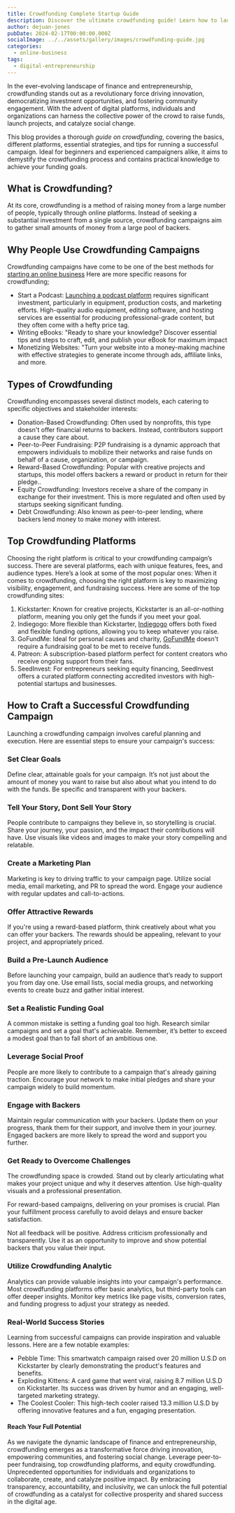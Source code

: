 ```yaml
---
title: Crowdfunding Complete Startup Guide
description: Discover the ultimate crowdfunding guide! Learn how to launch successful campaigns, engage backers, and fund your next big idea effectively.
author: dejuan-jones
pubDate: 2024-02-17T00:00:00.000Z
socialImage: ../../assets/gallery/images/crowdfunding-guide.jpg
categories:
  - online-business
tags:
  - digital-entrepreneurship
---
```


In the ever-evolving landscape of finance and entrepreneurship, crowdfunding stands out as a revolutionary force driving innovation, democratizing investment opportunities, and fostering community engagement. With the advent of digital platforms, individuals and organizations can harness the collective power of the crowd to raise funds, launch projects, and catalyze social change.

This blog provides a thorough *guide on crowdfunding*, covering the basics, different platforms, essential strategies, and tips for running a successful campaign. Ideal for beginners and experienced campaigners alike, it aims to demystify the crowdfunding process and contains practical knowledge to achieve your funding goals.

## What is Crowdfunding?

At its core, crowdfunding is a method of raising money from a large number of people, typically through online platforms. Instead of seeking a substantial investment from a single source, crowdfunding campaigns aim to gather small amounts of money from a large pool of backers.

## Why People Use Crowdfunding Campaigns

Crowdfunding campaigns have come to be one of the best methods for [starting an online business](/blog/how-to-start-an-online-business) Here are more specific reasons for crowdfunding;

* Start a Podcast: [Launching a podcast platform](/blog/how-to-start-a-podcast) requires significant investment, particularly in equipment, production costs, and marketing efforts. High-quality audio equipment, editing software, and hosting services are essential for producing professional-grade content, but they often come with a hefty price tag.
* Writing eBooks: "Ready to share your knowledge? Discover essential tips and steps to craft, edit, and publish your eBook for maximum impact
* Monetizing Websites: "Turn your website into a money-making machine with effective strategies to generate income through ads, affiliate links, and more.

## Types of Crowdfunding

Crowdfunding encompasses several distinct models, each catering to specific objectives and stakeholder interests:

* Donation-Based Crowdfunding: Often used by nonprofits, this type doesn't offer financial returns to backers. Instead, contributors support a cause they care about.
* Peer-to-Peer Fundraising: P2P fundraising is a dynamic approach that empowers individuals to mobilize their networks and raise funds on behalf of a cause, organization, or campaign.
* Reward-Based Crowdfunding: Popular with creative projects and startups, this model offers backers a reward or product in return for their pledge..
* Equity Crowdfunding: Investors receive a share of the company in exchange for their investment. This is more regulated and often used by startups seeking significant funding.
* Debt Crowdfunding: Also known as peer-to-peer lending, where backers lend money to make money with interest.

## Top Crowdfunding Platforms

Choosing the right platform is critical to your crowdfunding campaign’s success. There are several platforms, each with unique features, fees, and audience types. Here’s a look at some of the most popular ones:
When it comes to crowdfunding, choosing the right platform is key to maximizing visibility, engagement, and fundraising success. Here are some of the top crowdfunding sites:

1. Kickstarter: Known for creative projects, Kickstarter is an all-or-nothing platform, meaning you only get the funds if you meet your goal.
2. Indiegogo: More flexible than Kickstarter, [Indiegogo](https://www.indiegogo.com) offers both fixed and flexible funding options, allowing you to keep whatever you raise.
3. GoFundMe: Ideal for personal causes and charity, [GoFundMe](https://www.gofundme.com) doesn't require a fundraising goal to be met to receive funds.
4. Patreon: A subscription-based platform perfect for content creators who receive ongoing support from their fans.
5. SeedInvest: For entrepreneurs seeking equity financing, SeedInvest offers a curated platform connecting accredited investors with high-potential startups and businesses.

## How to Craft a Successful Crowdfunding Campaign

Launching a crowdfunding campaign involves careful planning and execution. Here are essential steps to ensure your campaign's success:

### Set Clear Goals

Define clear, attainable goals for your campaign. It’s not just about the amount of money you want to raise but also about what you intend to do with the funds. Be specific and transparent with your backers.

### Tell Your Story, Dont Sell Your Story

People contribute to campaigns they believe in, so storytelling is crucial. Share your journey, your passion, and the impact their contributions will have. Use visuals like videos and images to make your story compelling and relatable.

### Create a Marketing Plan

Marketing is key to driving traffic to your campaign page. Utilize social media, email marketing, and PR to spread the word. Engage your audience with regular updates and call-to-actions.

### Offer Attractive Rewards

If you're using a reward-based platform, think creatively about what you can offer your backers. The rewards should be appealing, relevant to your project, and appropriately priced.

### Build a Pre-Launch Audience

Before launching your campaign, build an audience that’s ready to support you from day one. Use email lists, social media groups, and networking events to create buzz and gather initial interest.

### Set a Realistic Funding Goal

A common mistake is setting a funding goal too high. Research similar campaigns and set a goal that's achievable. Remember, it’s better to exceed a modest goal than to fall short of an ambitious one.

### Leverage Social Proof

People are more likely to contribute to a campaign that's already gaining traction. Encourage your network to make initial pledges and share your campaign widely to build momentum.

### Engage with Backers

Maintain regular communication with your backers. Update them on your progress, thank them for their support, and involve them in your journey. Engaged backers are more likely to spread the word and support you further.

### Get Ready to Overcome Challenges

The crowdfunding space is crowded. Stand out by clearly articulating what makes your project unique and why it deserves attention. Use high-quality visuals and a professional presentation.

For reward-based campaigns, delivering on your promises is crucial. Plan your fulfillment process carefully to avoid delays and ensure backer satisfaction.

Not all feedback will be positive. Address criticism professionally and transparently. Use it as an opportunity to improve and show potential backers that you value their input.

### Utilize Crowdfunding Analytic

Analytics can provide valuable insights into your campaign's performance. Most crowdfunding platforms offer basic analytics, but third-party tools can offer deeper insights. Monitor key metrics like page visits, conversion rates, and funding progress to adjust your strategy as needed.

### Real-World Success Stories

Learning from successful campaigns can provide inspiration and valuable lessons. Here are a few notable examples:

* Pebble Time: This smartwatch campaign raised over 20 million U.S.D on Kickstarter by clearly demonstrating the product's features and benefits.
* Exploding Kittens: A card game that went viral, raising 8.7 million U.S.D on Kickstarter. Its success was driven by humor and an engaging, well-targeted marketing strategy.
* The Coolest Cooler: This high-tech cooler raised 13.3 million U.S.D by offering innovative features and a fun, engaging presentation.

#### Reach Your Full Potential

As we navigate the dynamic landscape of finance and entrepreneurship, crowdfunding emerges as a transformative force driving innovation, empowering communities, and fostering social change. Leverage peer-to-peer fundraising, top crowdfunding platforms, and equity crowdfunding. Unprecedented opportunities for individuals and organizations to collaborate, create, and catalyze positive impact. By embracing transparency, accountability, and inclusivity, we can unlock the full potential of crowdfunding as a catalyst for collective prosperity and shared success in the digital age.
